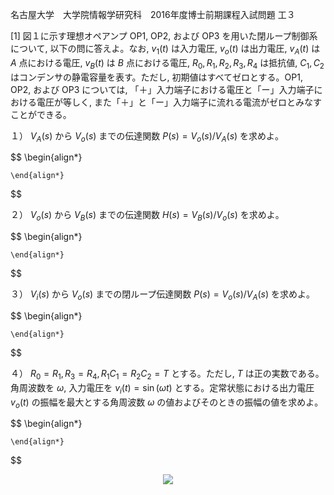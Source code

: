 名古屋大学　大学院情報学研究科　2016年度博士前期課程入試問題 工３

\[1] 図１に示す理想オペアンプ OP1, OP2, および OP3 を用いた閉ループ制御系について, 以下の問に答えよ。なお, $v_1(t)$ は入力電圧, $v_o(t)$ は出力電圧, $v_A(t)$ は $A$ 点における電圧, $v_B(t)$ は $B$ 点における電圧, $R_0, R_1, R_2, R_3, R_4$ は抵抗値, $C_1, C_2$ はコンデンサの静電容量を表す。ただし, 初期値はすべてゼロとする。OP1, OP2, および OP3 については, 「＋」入力端子における電圧と「ー」入力端子における電圧が等しく, また「＋」と「ー」入力端子に流れる電流がゼロとみなすことができる。

１） $V_A(s)$ から $V_o(s)$ までの伝達関数 $P(s) = V_o(s)/V_A(s)$ を求めよ。

$$
    \begin{align*}

    \end{align*}
$$  


２） $V_o(s)$ から $V_B(s)$ までの伝達関数 $H(s) = V_B(s)/V_o(s)$ を求めよ。 

$$
    \begin{align*}

    \end{align*}
$$  


３） $V_i(s)$ から $V_o(s)$ までの閉ループ伝達関数 $P(s) = V_o(s)/V_A(s)$ を求めよ。 

$$
    \begin{align*}

    \end{align*}
$$  


４） $R_0 = R_1, R_3 = R_4, R_1C_1 = R_2C_2 = T$ とする。ただし, $T$ は正の実数である。角周波数を $ω$, 入力電圧を $v_i(t) = \sin(ωt)$ とする。定常状態における出力電圧 $v_o(t)$ の振幅を最大とする角周波数 $ω$ の値およびそのときの振幅の値を求めよ。

$$
    \begin{align*}

    \end{align*}
$$  


<p align="center">
    <img src="https://gcdnb.pbrd.co/images/cZe64fNylDyf.png?o=1"/>
</p>
